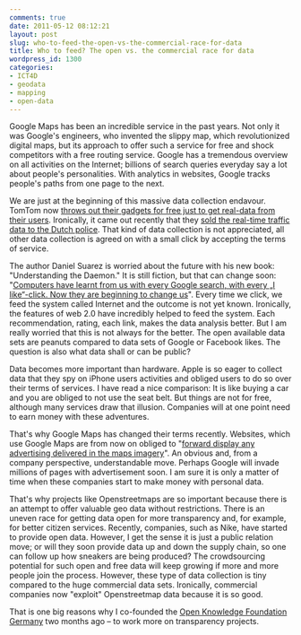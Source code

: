```yaml
---
comments: true
date: 2011-05-12 08:12:21
layout: post
slug: who-to-feed-the-open-vs-the-commercial-race-for-data
title: Who to feed? The open vs. the commercial race for data
wordpress_id: 1300
categories:
- ICT4D
- geodata
- mapping
- open-data
---
```


Google Maps has been an incredible service in the past years. Not only it was Google's engineers, who invented the slippy map, which revolutionized digital maps, but its approach to offer such a service for free and shock competitors with a free routing service. Google has a tremendous overview on all activities on the Internet; billions of search queries everyday say a lot about people's personalities. With analytics in websites, Google tracks people's paths from one page to the next.

We are just at the beginning of this massive data collection endavour. TomTom now [throws out their gadgets for free just to get real-data from their users](http://translate.google.com/translate?js=n&prev=_t&hl=en&ie=UTF-8&layout=2&eotf=1&sl=auto&tl=en&u=http%3A%2F%2Ffuturezone.at%2Fprodukte%2F1986-tomtom-echtzeitdaten-gegen-gratis-navis.php&act=url). Ironically,  it came out recently that they [sold the real-time traffic data to the Dutch police](http://www.engadget.com/2011/04/27/tomtom-user-data-sold-to-danish-police-used-to-determine-ideal/). That kind of data collection is not appreciated, all other data collection is agreed on with a small click by accepting the terms of service.



The author Daniel Suarez is worried about the future with his new book: "Understanding the Daemon." It is still fiction, but that can change soon: "[Computers have learnt from us with every Google search, with every „I like“-click. Now they are beginning to change us](http://www.faz.net/s/Rub475F682E3FC24868A8A5276D4FB916D7/Doc~E10A1FDB910EC4F5CA99B5F4C39169BE5~ATpl~Ecommon~Scontent.html)". Every time we click, we feed the system called Internet and the outcome is not yet known. Ironically, the features of web 2.0 have incredibly helped to feed the system. Each recommendation, rating, each link, makes the data analysis better. But I am really worried that this is not always for the better. The open available data sets are peanuts compared to data sets of Google or Facebook likes. The question is also what data shall or can be public?

Data becomes more important than hardware. Apple is so eager to collect data that they spy on iPhone users activities and obliged users to do so over their terms of services. I have read a nice comparison: It is like buying a car and you are obliged to not use the seat belt. But things are not for free, although many services draw that illusion. Companies will at one point need to earn money with these adventures.

That's why Google Maps has changed their terms recently. Websites, which use Google Maps are from now on obliged to "[forward display any advertising delivered in the maps imagery](http://googlegeodevelopers.blogspot.com/2011/04/updates-to-google-maps-apigoogle-earth.html)". An obvious and, from a company perspective, understandable move. Perhaps Google will invade millions of pages with advertisement soon. I am sure it is only a matter of time when these companies start to make money with personal data.

That's why projects like Openstreetmaps are so important because there is an attempt to offer valuable geo data without restrictions. There is an uneven race for getting data open for more transparency and, for example, for better citizen services. Recently, companies, such as Nike, have started to provide open data. However, I get the sense it is just a public relation move; or will they soon provide data up and down the supply chain, so one can follow up how sneakers are being produced? The crowdsourcing potential for such open and free data will keep growing if more and more people join the process. However, these type of data collection is tiny compared to the huge commercial data sets. Ironically, commercial companies now "exploit" Openstreetmap data because it is so good.


That is one big reasons why I co-founded the [Open Knowledge Foundation Germany](http://okfn.de/) two months ago – to work more on transparency projects.
